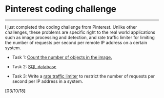 # Pinterest coding challenge
---
I just completed the coding challenge from Pinterest. Unlike other challenges, these problems are specific right to the real world applications such as image processing and detection, and rate traffic limiter for limiting the number of requests per second per remote IP address on a certain system. 

+ Task 1: [Count the number of objects in the image.](https://github.com/ttungl/Pinterest_coding_challenge/blob/master/pinterest_task1.ipynb)

+ Task 2: [SQL database](https://github.com/ttungl/Pinterest_coding_challenge/blob/master/Pinterest%20t2%20SQL.sql)

+ Task 3: Write a [rate traffic limiter](https://github.com/ttungl/Pinterest_coding_challenge/blob/master/Pinterest_t3_rate_limit_traffic.py) to restrict the number of requests per second per IP address in a system.

[03/10/18]
